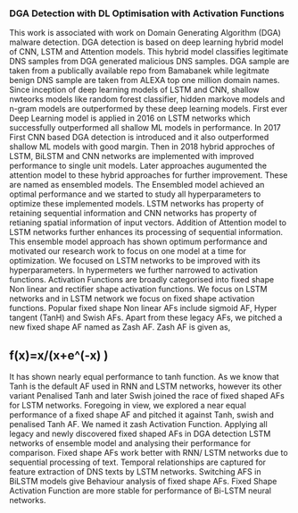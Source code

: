 ### DGA Detection with DL Optimisation with Activation Functions

This work is associated with work on Domain Generating Algorithm (DGA) malware detection. 
DGA detection is based on deep learning hybrid model of CNN, LSTM and Attention models. 
This hybrid model classifies legitimate DNS samples from DGA generated malicious DNS samples. 
DGA sample are taken from a publically available repo from Bamabanek while legitmate benign DNS sample are taken from ALEXA top one million domain names. 
Since inception of deep learning models of LSTM and CNN, shallow nwteorks models like random forest classifier, hidden markove models and n-gram models are outperformed by these deep learning models.
First ever Deep Learning model is applied in 2016 on LSTM networks which successfully outperformed all shallow ML models in performance.
In 2017 First CNN based DGA detection is introduced and it also outperformed shallow ML models with good margin.
Then in 2018 hybrid approches of LSTM, BiLSTM and CNN networks are implemented with improved performance to single unit models. Later approaches augumented the attention model to these hybrid approaches for further improvement. These are named as ensembled models.
The Ensembled model achieved an optimal performance and we started to study all hyperparameters to optimize these implemented models. LSTM networks has property of retaining sequential information and CNN networks has property of retianing spatial information of input vectors. Addition of Attention model to LSTM networks further enhances its processing of sequential information.
This ensemble model approach has shown optimum performance and motivated our research work to focus on one model at a time for optimization. 
We focused on LSTM networks to be improved with its hyperparameters. In hypermeters we further narrowed to activation functions. 
Activation Functions are broadly categorised into fixed shape Non linear and rectifier shape activation functions. 
We focus on LSTM networks and in LSTM network we focus on fixed shape activation functions. 
Popular fixed shape Non linear AFs include sigmoid AF, Hyper tangent (TanH) and Swish AFs.
Apart from these legacy AFs, we pitched a new fixed shape AF named as Zash AF.  Zash AF is given as,

## f(x)=x/(x+e^(-x) )

It has shown nearly equal performance to tanh function. As we know that Tanh is the default AF used in RNN and LSTM networks, however its other variant Penalised Tanh  and later Swish joined the race of fixed shaped AFs for LSTM networks. Foregoing in view, we explored a near equal performance of a fixed shape AF and pitched it against Tanh, swish and penalised Tanh AF. We named it zash Activation Function.
Applying all legacy and newly discovered fixed shaped AFs in DGA detection LSTM networks of ensemble model and analysing their performance for comparison.
Fixed shape AFs work better with RNN/ LSTM networks due to sequential processing of text. Temporal relationships are captured for feature extraction of DNS texts by LSTM networks. 
Switching AFS in BiLSTM models give Behaviour analysis of fixed shape AFs.
Fixed Shape Activation Function are more stable for performance of Bi-LSTM neural networks.
